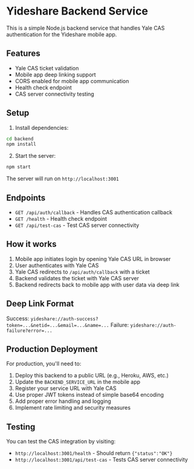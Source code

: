 # Yideshare Backend Service

This is a simple Node.js backend service that handles Yale CAS authentication for the Yideshare mobile app.

## Features

- Yale CAS ticket validation
- Mobile app deep linking support
- CORS enabled for mobile app communication
- Health check endpoint
- CAS server connectivity testing

## Setup

1. Install dependencies:
```bash
cd backend
npm install
```

2. Start the server:
```bash
npm start
```

The server will run on `http://localhost:3001`

## Endpoints

- `GET /api/auth/callback` - Handles CAS authentication callback
- `GET /health` - Health check endpoint
- `GET /api/test-cas` - Test CAS server connectivity

## How it works

1. Mobile app initiates login by opening Yale CAS URL in browser
2. User authenticates with Yale CAS
3. Yale CAS redirects to `/api/auth/callback` with a ticket
4. Backend validates the ticket with Yale CAS server
5. Backend redirects back to mobile app with user data via deep link

## Deep Link Format

Success: `yideshare://auth-success?token=...&netid=...&email=...&name=...`
Failure: `yideshare://auth-failure?error=...`

## Production Deployment

For production, you'll need to:

1. Deploy this backend to a public URL (e.g., Heroku, AWS, etc.)
2. Update the `BACKEND_SERVICE_URL` in the mobile app
3. Register your service URL with Yale CAS
4. Use proper JWT tokens instead of simple base64 encoding
5. Add proper error handling and logging
6. Implement rate limiting and security measures

## Testing

You can test the CAS integration by visiting:
- `http://localhost:3001/health` - Should return `{"status":"OK"}`
- `http://localhost:3001/api/test-cas` - Tests CAS server connectivity
